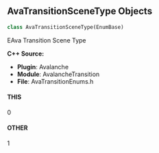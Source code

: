 ## AvaTransitionSceneType Objects

```python
class AvaTransitionSceneType(EnumBase)
```

EAva Transition Scene Type

**C++ Source:**

- **Plugin**: Avalanche
- **Module**: AvalancheTransition
- **File**: AvaTransitionEnums.h

<a id="unreal.AvaTransitionSceneType.THIS"></a>

#### THIS

0

<a id="unreal.AvaTransitionSceneType.OTHER"></a>

#### OTHER

1

<a id="unreal.AvaTransitionLayerCompareType"></a>